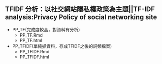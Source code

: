 ﻿## TFIDF 分析：以社交網站隱私權政策為主題||TF-IDF analysis:Privacy Policy of social networking site
- PP_TF(完成度較高，對資料有分析)
	- PP_TF.Rmd
	- PP_TF.html
- PP_TFIDF(單純抓資料，存成TFIDF之後的詞頻檔案)
	- PP_TFIDF.Rmd
	- PP_TFIDF.html